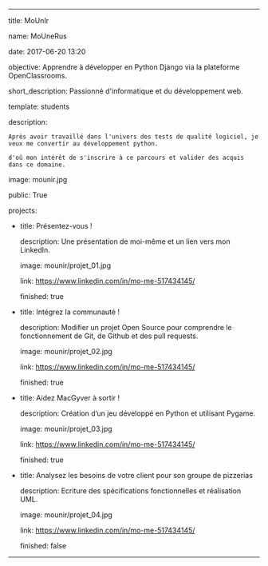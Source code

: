 ---

title: MoUnIr

name: MoUneRus

date: 2017-06-20 13:20

objective: Apprendre à développer en Python Django via la plateforme OpenClassrooms.

short_description: Passionné d'informatique et du développement web.

template: students

description:

    Après avoir travaillé dans l'univers des tests de qualité logiciel, je veux me convertir au développement python.

    d'oû mon intérêt de s'inscrire à ce parcours et valider des acquis dans ce domaine.  
    

image: mounir.jpg

public: True

projects:

  - title: Présentez-vous !

    description: Une présentation de moi-même et un lien vers mon LinkedIn.

    image: mounir/projet_01.jpg

    link: https://www.linkedin.com/in/mo-me-517434145/

    finished: true

  - title: Intégrez la communauté !

    description: Modifier un projet Open Source pour comprendre le fonctionnement de Git, de Github et des pull requests. 

    image: mounir/projet_02.jpg

    link: https://www.linkedin.com/in/mo-me-517434145/

    finished: true

  - title: Aidez MacGyver à sortir !

    description: Création d’un jeu développé en Python et utilisant Pygame.

    image: mounir/projet_03.jpg

    link: https://www.linkedin.com/in/mo-me-517434145/

    finished: true
	
  - title: Analysez les besoins de votre client pour son groupe de pizzerias

    description: Ecriture des spécifications fonctionnelles et réalisation UML.

    image: mounir/projet_04.jpg

    link: https://www.linkedin.com/in/mo-me-517434145/

    finished: false

---